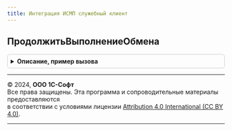 ```yaml
---
title: Интеграция ИСМП служебный клиент
---
```



## ПродолжитьВыполнениеОбмена
<details style="margin: 1em 0; padding: 0.5em; border: 1px solid #ccc; border-radius: 6px;">

<summary style="font-weight: bold; cursor: pointer;">Описание, пример вызова</summary>

```bsl

Процедура ПродолжитьВыполнениеОбмена(Форма, Контекст = Неопределено, ОповещениеПриЗавершении = Неопределено, ВыводитьОкноОжидания = Истина) Экспорт
```

Пример вызова
```bsl
ИнтеграцияИСМПСлужебныйКлиент.ПродолжитьВыполнениеОбмена(Форма, Контекст, ОповещениеПриЗавершении, ВыводитьОкноОжидания);
```
</details>

---

© 2024, **ООО 1С-Софт**  
Все права защищены. Эта программа и сопроводительные материалы предоставляются  
в соответствии с условиями лицензии [Attribution 4.0 International (CC BY 4.0)](https://creativecommons.org/licenses/by/4.0/legalcode).

---
